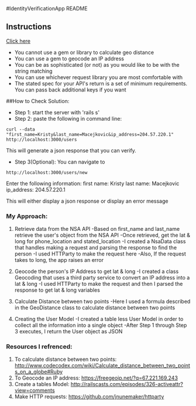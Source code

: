 #IdentityVerificationApp README

## Instructions
[Click here](https://gov.blockscore.com/)

* You cannot use a gem or library to calculate geo distance
* You can use a gem to geocode an IP address
* You can be as sophisticated (or not) as you would like to be with the string matching
* You can use whichever request library you are most comfortable with
* The stated spec for your API's return is a set of minimum requirements. You can pass back additional keys if you want

##How to Check Solution:

* Step 1: start the server with 'rails s'
* Step 2: paste the following in command line:

```
curl --data "first_name=Kristy&last_name=Macejkovic&ip_address=204.57.220.1" http://localhost:3000/users
```

This will generate a json response that you can verify.

* Step 3(Optional): You can navigate to

```
http://localhost:3000/users/new
```

Enter the following information:
first name: Kristy
last name: Macejkovic
ip_address: 204.57.220.1

This will either display a json response or display an error message

### My Approach:

1. Retrieve data from the NSA API
-Based on first_name and last_name retrieve the user's object from the NSA API
-Once retrieved, get the lat & long for phone_location and stated_location
-I created a NsaData class that handles making a request and parsing the response to find the person
-I used HTTParty to make the request here
-Also, If the request takes to long, the app raises an error

2. Geocode the person's IP Address to get lat & long
-I created a class Geocoding that uses a third party service to convert an IP address into a lat & long
-I used HTTParty to make the request and then I parsed the response to get lat & long variables

3. Calculate Distance between two points
-Here I used a formula described in the GeoDistance class to calculate distance between two points

4. Creating the User Model
-I created a table less User Model in order to collect all the information into a single object
-After Step 1 through Step 3 executes, I return the User object as JSON


### Resources I refrenced:
1. To calculate distance between two points:
http://www.codecodex.com/wiki/Calculate_distance_between_two_points_on_a_globe#Ruby
2. To Geocode an IP address:
https://freegeoip.net/?q=67.221.169.243
3. Create a tables Model:
http://railscasts.com/episodes/326-activeattr?view=comments
4. Make HTTP requests:
https://github.com/jnunemaker/httparty
